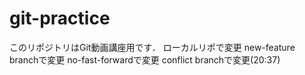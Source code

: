 # git-practice
このリポジトリはGit動画講座用です．
ローカルリポで変更 
new-feature branchで変更
no-fast-forwardで変更
conflict branchで変更(20:37)
